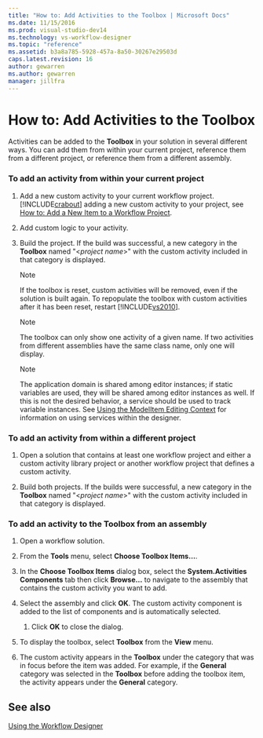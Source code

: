 ```yaml
---
title: "How to: Add Activities to the Toolbox | Microsoft Docs"
ms.date: 11/15/2016
ms.prod: visual-studio-dev14
ms.technology: vs-workflow-designer
ms.topic: "reference"
ms.assetid: b3a8a785-5928-457a-8a50-30267e29503d
caps.latest.revision: 16
author: gewarren
ms.author: gewarren
manager: jillfra
---
```

# How to: Add Activities to the Toolbox
Activities can be added to the **Toolbox** in your solution in several different ways. You can add them from within your current project, reference them from a different project, or reference them from a different assembly.  
  
### To add an activity from within your current project  
  
1. Add a new custom activity to your current workflow project. [!INCLUDE[crabout](../includes/crabout-md.md)] adding a new custom activity to your project, see [How to: Add a New Item to a Workflow Project](../workflow-designer/how-to-add-a-new-item-to-a-workflow-project.md).  
  
2. Add custom logic to your activity.  
  
3. Build the project. If the build was successful, a new category in the **Toolbox** named "\<*project name*>" with the custom activity included in that category is displayed.  
  
    > [!NOTE]
    > If the toolbox is reset, custom activities will be removed, even if the solution is built again. To repopulate the toolbox with custom activities after it has been reset, restart [!INCLUDE[vs2010](../includes/vs2010-md.md)].  
  
    > [!NOTE]
    > The toolbox can only show one activity of a given name. If two activities from different assemblies have the same class name, only one will display.  
  
    > [!NOTE]
    > The application domain is shared among editor instances; if static variables are used, they will be shared among editor instances as well. If this is not the desired behavior, a service should be used to track variable instances. See [Using the ModelItem Editing Context](https://msdn.microsoft.com/library/7f9f1ea5-0147-4079-8eca-be94f00d3aa1) for information on using services within the designer.  
  
### To add an activity from within a different project  
  
1. Open a solution that contains at least one workflow project and either a custom activity library project or another workflow project that defines a custom activity.  
  
2. Build both projects. If the builds were successful, a new category in the **Toolbox** named "\<*project name*>" with the custom activity included in that category is displayed.  
  
### To add an activity to the Toolbox from an assembly  
  
1. Open a workflow solution.  
  
2. From the **Tools** menu, select **Choose Toolbox Items…**.  
  
3. In the **Choose Toolbox Items** dialog box, select the **System.Activities Components** tab then click **Browse…** to navigate to the assembly that contains the custom activity you want to add.  
  
4. Select the assembly and click **OK**. The custom activity component is added to the list of components and is automatically selected.  
  
    1. Click **OK** to close the dialog.  
  
5. To display the toolbox, select **Toolbox** from the **View** menu.  
  
6. The custom activity appears in the **Toolbox** under the category that was in focus before the item was added. For example, if the **General** category was selected in the **Toolbox** before adding the toolbox item, the activity appears under the **General** category.  
  
## See also  
 [Using the Workflow Designer](../workflow-designer/using-the-workflow-designer.md)